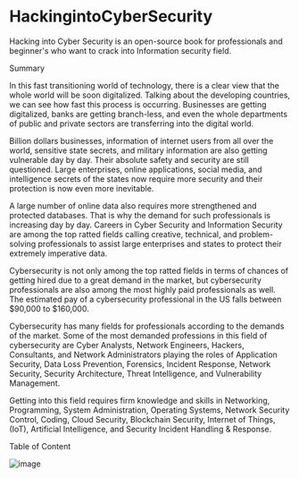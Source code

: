 # HackingintoCyberSecurity
Hacking into Cyber Security is an open-source book for professionals and beginner's who want to crack into Information security field. 



Summary


In this fast transitioning world of technology, there is a clear view that the whole world will be soon digitalized. Talking about the developing countries, we can see how fast this process is occurring. Businesses are getting digitalized, banks are getting branch-less, and even the whole departments of public and private sectors are transferring into the digital world.

Billion dollars businesses, information of internet users from all over the world, sensitive state secrets, and military information are also getting vulnerable day by day. Their absolute safety and security are still questioned. Large enterprises, online applications, social media, and intelligence secrets of the states now require more security and their protection is now even more inevitable.

A large number of online data also requires more strengthened and protected databases. That is why the demand for such professionals is increasing day by day. Careers in Cyber Security and Information Security are among the top ratted fields calling creative, technical, and problem-solving professionals to assist large enterprises and states to protect their extremely imperative data.

Cybersecurity is not only among the top ratted fields in terms of chances of getting hired due to a great demand in the market, but cybersecurity professionals are also among the most highly paid professionals as well. The estimated pay of a cybersecurity professional in the US falls between $90,000 to $160,000.

Cybersecurity has many fields for professionals according to the demands of the market. Some of the most demanded professions in this field of cybersecurity are Cyber Analysts, Network Engineers, Hackers, Consultants, and Network Administrators playing the roles of Application Security, Data Loss Prevention, Forensics, Incident Response, Network Security, Security Architecture, Threat Intelligence, and Vulnerability Management.

Getting into this field requires firm knowledge and skills in Networking, Programming, System Administration, Operating Systems, Network Security Control, Coding, Cloud Security, Blockchain Security, Internet of Things, (IoT), Artificial Intelligence, and Security Incident Handling & Response.


Table of Content

![image](https://user-images.githubusercontent.com/10022590/179204733-727fbaed-25cf-4648-b746-6782dacb6891.png)




